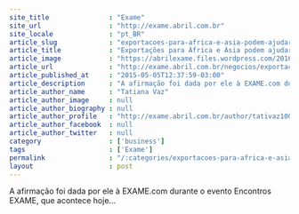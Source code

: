 ```yaml
---
site_title               : "Exame"
site_url                 : "http://exame.abril.com.br"
site_locale              : "pt_BR"
article_slug             : "exportacoes-para-africa-e-asia-podem-ajudar-scania-no-ano"
article_title            : "Exportações para África e Ásia podem ajudar Scania no ano"
article_image            : "https://abrilexame.files.wordpress.com/2016/09/size_960_16_9_scania3.jpeg?quality=70&strip=all&w=960"
article_url              : "http://exame.abril.com.br/negocios/exportacoes-para-africa-e-asia-podem-ajudar-scania-no-ano/"
article_published_at     : "2015-05-05T12:37:59-03:00"
article_description      : "A afirmação foi dada por ele à EXAME.com durante o evento Encontros EXAME, que acontece hoje..."
article_author_name      : "Tatiana Vaz"
article_author_image     : null
article_author_biography : null
article_author_profile   : "http://exame.abril.com.br/author/tativaz1004/"
article_author_facebook  : null
article_author_twitter   : null
category                 : ['business']
tags                     : ['Exame']
permalink                : "/:categories/exportacoes-para-africa-e-asia-podem-ajudar-scania-no-ano/"
layout                   : post
---
```


A afirmação foi dada por ele à EXAME.com durante o evento Encontros EXAME, que acontece hoje...
